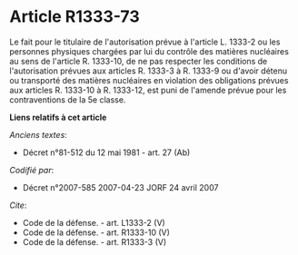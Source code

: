 # Article R1333-73

Le fait pour le titulaire de l'autorisation prévue à l'article L. 1333-2 ou les personnes physiques chargées par lui du
contrôle des matières nucléaires au sens de l'article R. 1333-10, de ne pas respecter les conditions de l'autorisation
prévues aux articles R. 1333-3 à R. 1333-9 ou d'avoir détenu ou transporté des matières nucléaires en violation des
obligations prévues aux articles R. 1333-10 à R. 1333-12, est puni de l'amende prévue pour les contraventions de la 5e
classe.

**Liens relatifs à cet article**

_Anciens textes_:

  - Décret n°81-512 du 12 mai 1981 - art. 27 (Ab)

_Codifié par_:

  - Décret n°2007-585 2007-04-23 JORF 24 avril 2007

_Cite_:

  - Code de la défense. - art. L1333-2 (V)
  - Code de la défense. - art. R1333-10 (V)
  - Code de la défense. - art. R1333-3 (V)
